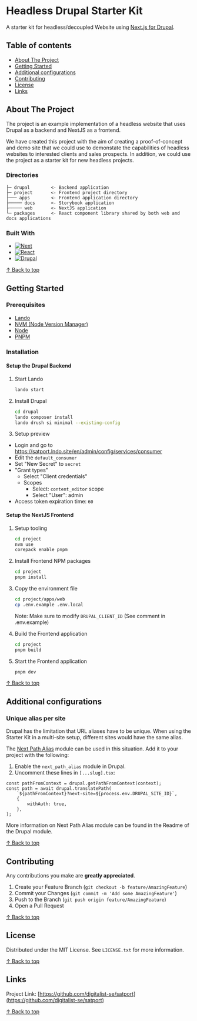# Headless Drupal Starter Kit

A starter kit for headless/decoupled Website using [Next.js for Drupal](https://www.drupal.org/project/next).

## Table of contents

- [About The Project](#about-the-project)
- [Getting Started](#getting-started)
- [Additional configurations](#additional-configurations)
- [Contributing](#contributing)
- [License](#license)
- [Links](#links)

## About The Project

The project is an example implementation of a headless website that uses Drupal as a backend and NextJS as a frontend.

We have created this project with the aim of creating a proof-of-concept and demo site that we could use to demonstate the capabilities of headless websites to interested clients and sales prospects. In addition, we could use the project as a starter kit for new headless projects.


### Directories
```
├─ drupal        <- Backend application
├─ project       <- Frontend project directory
├─── apps        <- Frontend application directory
├───── docs      <- Storybook application
├───── web       <- NextJS application
└─ packages      <- React component library shared by both web and docs applications
```

### Built With

* [![Next][Next.js]][Next-url]
* [![React][React.js]][React-url]
* [![Drupal][Drupal]][Drupal-url]

[↑ Back to top](#table-of-contents)


## Getting Started

### Prerequisites

* [Lando](https://docs.lando.dev/install/)
* [NVM (Node Version Manager)](https://github.com/nvm-sh/nvm)
* [Node](https://nodejs.org)
* [PNPM](https://pnpm.io)

### Installation

#### Setup the Drupal Backend

1. Start Lando
   ```sh
   lando start
   ```
2. Install Drupal
   ```sh
   cd drupal
   lando composer install
   lando drush si minimal --existing-config
   ```
3. Setup preview
  - Login and go to https://satport.lndo.site/en/admin/config/services/consumer
  - Edit the `default_consumer`
   - Set "New Secret" to `secret`
   - "Grant types"
      - Select "Client credentials"
      - Scopes
        - Select: `content_editor` scope
        - Select "User": admin
   - Access token expiration time: `60`

#### Setup the NextJS Frontend
1. Setup tooling
   ```sh
   cd project
   nvm use
   corepack enable pnpm
   ```

2. Install Frontend NPM packages
   ```sh
   cd project
   pnpm install
   ```

3. Copy the environment file
   ```sh
   cd project/apps/web
   cp .env.example .env.local
   ```

   Note: Make sure to modify `DRUPAL_CLIENT_ID` (See comment in .env.example)

4. Build the Frontend application
   ```sh
   cd project
   pnpm build
   ```

5. Start the Frontend application
   ```sh
   pnpm dev
   ```

[↑ Back to top](#table-of-contents)


## Additional configurations

### Unique alias per site

Drupal has the limitation that URL aliases have to be unique. When using the
Starter Kit in a multi-site setup, different sites would have the same alias.

The [Next Path Alias](https://github.com/digitalist-se/next_path_alias) module
can be used in this situation. Add it to your project with the following:

1. Enable the `next_path_alias` module in Drupal.
2. Uncomment these lines in `[...slug].tsx`:

```tsx
const pathFromContext = drupal.getPathFromContext(context);
const path = await drupal.translatePath(
    `${pathFromContext}?next-site=${process.env.DRUPAL_SITE_ID}`,
    {
        withAuth: true,
    },
);
```

More information on Next Path Alias module can be found in the Readme of the
Drupal module.

[↑ Back to top](#table-of-contents)


## Contributing

Any contributions you make are **greatly appreciated**.

1. Create your Feature Branch (`git checkout -b feature/AmazingFeature`)
2. Commit your Changes (`git commit -m 'Add some AmazingFeature'`)
3. Push to the Branch (`git push origin feature/AmazingFeature`)
4. Open a Pull Request

[↑ Back to top](#table-of-contents)

## License

Distributed under the MIT License. See `LICENSE.txt` for more information.

[↑ Back to top](#table-of-contents)

## Links

Project Link: [https://github.com/digitalist-se/satport](https://github.com/digitalist-se/satport)

[↑ Back to top](#table-of-contents)


<!-- MARKDOWN LINKS & IMAGES -->
<!-- https://www.markdownguide.org/basic-syntax/#reference-style-links -->
[Next.js]: https://img.shields.io/badge/next.js-000000?style=for-the-badge&logo=nextdotjs&logoColor=white
[Next-url]: https://nextjs.org/
[React.js]: https://img.shields.io/badge/React-20232A?style=for-the-badge&logo=react&logoColor=61DAFB
[React-url]: https://reactjs.org/
[Drupal-url]: https://drupal.org
[Drupal]: https://img.shields.io/badge/Drupal-35495E?style=for-the-badge&logo=drupal&logoColor=25AAE1
